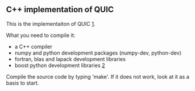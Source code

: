 C++ implementation of QUIC
---------------------------

This is the implementaiton of QUIC [1].

What you need to compile it:
  - a C++ compiler
  - numpy and python development packages (numpy-dev, python-dev)
  - fortran, blas and lapack development libraries
  - boost python development libraries [2]

Compile the source code by typing 'make'. If it does not work, look at it as a basis to start.

[1]: http://www.cs.utexas.edu/~cjhsieh/invcov.pdf
[2]: http://www.boost.org/doc/libs/1_52_0/libs/python/doc/